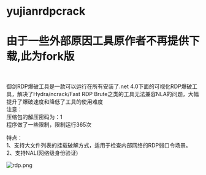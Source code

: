 # yujianrdpcrack
<H1>由于一些外部原因工具原作者不再提供下载,此为fork版</H1><br>


御剑RDP爆破工具是一款可以运行在所有安装了.net 4.0下面的可视化RDP爆破工具，解决了Hydra/ncrack/Fast RDP Brute之类的工具无法兼容NLA的问题，大幅提升了爆破速度和降低了工具的使用难度<br>
注意：<br>
压缩包的解压密码为：1<br>
程序做了一些限制，限制运行365次<br>

特点：<br>
1、支持大文件列表的挂载破解方式，适用于检查内部网络的RDP弱口令场景。<br>
2、支持NAL(网络级身份验证)<br>

![rdp.png](/rdp.png)




